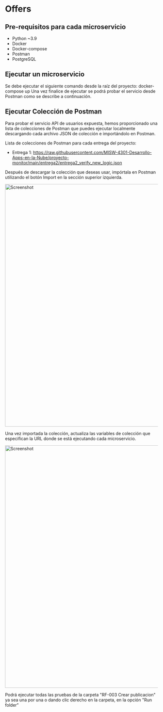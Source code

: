 # Offers

## Pre-requisitos para cada microservicio
- Python ~3.9
- Docker
- Docker-compose
- Postman
- PostgreSQL

## Ejecutar un microservicio
Se debe ejecutar el siguiente comando desde la raíz del proyecto: docker-compose up
Una vez finalice de ejecutar se podrá probar el servicio desde Postman como se describe a continuación.

## Ejecutar Colección de Postman
Para probar el servicio API de usuarios expuesta, hemos proporcionado una lista de colecciones de Postman que puedes ejecutar localmente descargando cada archivo JSON de colección e importándolo en Postman.

Lista de colecciones de Postman para cada entrega del proyecto:
- Entrega 1: https://raw.githubusercontent.com/MISW-4301-Desarrollo-Apps-en-la-Nube/proyecto-monitor/main/entrega2/entrega2_verify_new_logic.json

Después de descargar la colección que deseas usar, impórtala en Postman utilizando el botón Import en la sección superior izquierda.

<img src="https://github.com/MISW-4301-Desarrollo-Apps-en-la-Nube/proyecto-base/assets/78829363/836f6199-9343-447a-9bce-23d8c07d0338" alt="Screenshot" width="800">

Una vez importada la colección, actualiza las variables de colección que especifican la URL donde se está ejecutando cada microservicio.

<img src="https://github.com/MISW-4301-Desarrollo-Apps-en-la-Nube/proyecto-base/assets/78829363/efafbb3d-5938-4bd8-bfc7-6becfccd2682" alt="Screenshot" width="800">

Podrá ejecutar todas las pruebas de la carpeta "RF-003 Crear publicacion" ya sea una por una o dando clic derecho en la carpeta, en la opción "Run folder"

